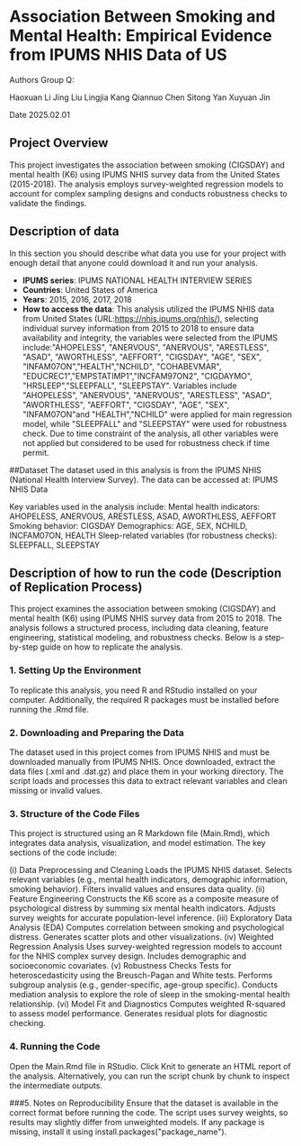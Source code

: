 # Association Between Smoking and Mental Health: Empirical Evidence from IPUMS NHIS Data of US

Authors
Group Q:

Haoxuan Li
Jing Liu
Lingjia Kang
Qiannuo Chen
Sitong Yan
Xuyuan Jin

Date
2025.02.01

## Project Overview
This project investigates the association between smoking (CIGSDAY) and mental health (K6) using IPUMS NHIS survey data from the United States (2015-2018). The analysis employs survey-weighted regression models to account for complex sampling designs and conducts robustness checks to validate the findings.

## Description of data
In this section you should describe what data you use for your project with enough detail that anyone could download it and run your analysis.
- **IPUMS series**: IPUMS NATIONAL HEALTH INTERVIEW SERIES
- **Countries**: United States of America
- **Years**: 2015, 2016, 2017, 2018
- **How to access the data**: This analysis utilized the IPUMS NHIS data from United States (URL:https://nhis.ipums.org/nhis/), selecting individual survey information from 2015 to 2018 to ensure data availability and integrity, the variables were selected from the IPUMS include:"AHOPELESS", "ANERVOUS", "ANERVOUS", "ARESTLESS", "ASAD", "AWORTHLESS", "AEFFORT", "CIGSDAY", "AGE", "SEX", "INFAM07ON","HEALTH","NCHILD", "COHABEVMAR", "EDUCREC1","EMPSTATIMP1","INCFAM97ON2", "CIGDAYMO", "HRSLEEP","SLEEPFALL", "SLEEPSTAY". Variables include "AHOPELESS", "ANERVOUS", "ANERVOUS", "ARESTLESS", "ASAD", "AWORTHLESS", "AEFFORT", "CIGSDAY", "AGE", "SEX", "INFAM07ON"and "HEALTH","NCHILD" were applied for main regression model, while "SLEEPFALL" and "SLEEPSTAY" were used for robustness check. Due to time constraint of the analysis, all other variables were not applied but considered to be used for robustness check if time permit. 

##Dataset
The dataset used in this analysis is from the IPUMS NHIS (National Health Interview Survey). The data can be accessed at:
IPUMS NHIS Data

Key variables used in the analysis include:
Mental health indicators: AHOPELESS, ANERVOUS, ARESTLESS, ASAD, AWORTHLESS, AEFFORT
Smoking behavior: CIGSDAY
Demographics: AGE, SEX, NCHILD, INCFAM07ON, HEALTH
Sleep-related variables (for robustness checks): SLEEPFALL, SLEEPSTAY

  

## Description of how to run the code (Description of Replication Process)
This project examines the association between smoking (CIGSDAY) and mental health (K6) using IPUMS NHIS survey data from 2015 to 2018. The analysis follows a structured process, including data cleaning, feature engineering, statistical modeling, and robustness checks. Below is a step-by-step guide on how to replicate the analysis.

### 1. Setting Up the Environment
To replicate this analysis, you need R and RStudio installed on your computer. Additionally, the required R packages must be installed before running the .Rmd file.

### 2. Downloading and Preparing the Data
The dataset used in this project comes from IPUMS NHIS and must be downloaded manually from IPUMS NHIS.
Once downloaded, extract the data files (.xml and .dat.gz) and place them in your working directory.
The script loads and processes this data to extract relevant variables and clean missing or invalid values.

### 3. Structure of the Code Files
This project is structured using an R Markdown file (Main.Rmd), which integrates data analysis, visualization, and model estimation.
The key sections of the code include:

(i) Data Preprocessing and Cleaning
Loads the IPUMS NHIS dataset.
Selects relevant variables (e.g., mental health indicators, demographic information, smoking behavior).
Filters invalid values and ensures data quality.
(ii) Feature Engineering
Constructs the K6 score as a composite measure of psychological distress by summing six mental health indicators.
Adjusts survey weights for accurate population-level inference.
(iii) Exploratory Data Analysis (EDA)
Computes correlation between smoking and psychological distress.
Generates scatter plots and other visualizations.
(iv) Weighted Regression Analysis
Uses survey-weighted regression models to account for the NHIS complex survey design.
Includes demographic and socioeconomic covariates.
(v) Robustness Checks
Tests for heteroscedasticity using the Breusch-Pagan and White tests.
Performs subgroup analysis (e.g., gender-specific, age-group specific).
Conducts mediation analysis to explore the role of sleep in the smoking-mental health relationship.
(vi) Model Fit and Diagnostics
Computes weighted R-squared to assess model performance.
Generates residual plots for diagnostic checking.

### 4. Running the Code
Open the Main.Rmd file in RStudio.
Click Knit to generate an HTML report of the analysis.
Alternatively, you can run the script chunk by chunk to inspect the intermediate outputs.

###5. Notes on Reproducibility
Ensure that the dataset is available in the correct format before running the code.
The script uses survey weights, so results may slightly differ from unweighted models.
If any package is missing, install it using install.packages("package_name").
